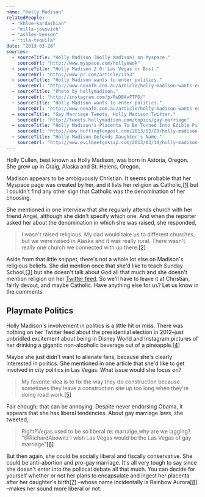 ```yaml
---
name: "Holly Madison"
relatedPeople:
  - "khloe-kardashian"
  - "milla-jovovich"
  - "ashley-benson"
  - "tila-tequila"
date: "2013-03-26"
sources:
  - sourceTitle: "Holly Madison (Holly Madison) on Myspace."
    sourceUrl: "http://www.myspace.com/hollyewok"
  - sourceTitle: "Holly Madison 2.0: Las Vegas or Bust."
    sourceUrl: "http://www.pr.com/article/1153"
  - sourceTitle: "Holly Madison wants to enter politics."
    sourceUrl: "http://www.novafm.com.au/article/holly-madison-wants-enter-politics"
  - sourceTitle: "Photo by hollymadison."
    sourceUrl: "http://instagram.com/p/RwDBAvFTPD/"
  - sourceTitle: "Holly Madison wants to enter politics."
    sourceUrl: "http://www.novafm.com.au/article/holly-madison-wants-enter-politics"
  - sourceTitle: "Gay Marriage Tweets, Holly Madison Twitter."
    sourceUrl: "http://tweets.hollymadison.com/topics/gay-marriage"
  - sourceTitle: "Holly Madison's Placenta To Be Turned Into Edible Pills After Showgirl Gives Birth."
    sourceUrl: "http://www.huffingtonpost.com/2013/02/28/holly-madison-placenta-eat_n_2781461.html"
  - sourceTitle: "Holly Madison Defends Daughter's Name."
    sourceUrl: "http://www.evilbeetgossip.com/2013/03/10/holly-madison-defends-daughters-name/"
---
```


Holly Cullen, best known as Holly Madison, was born in Astoria, Oregon. She grew up in Craig, Alaska and St. Helens, Oregon.

Madison appears to be ambiguously Christian. It seems probable that her Myspace page was created by her, and it lists her religion as Catholic,<a class="source-citation" href="http://www.myspace.com/hollyewok" title="Holly Madison (Holly Madison) on Myspace.">[1]</a> but I couldn't find any other sign that Catholic was the denomination of her choosing.

She mentioned in one interview that she regularly attends church with her friend Angel, although she didn't specify which one. And when the reporter asked her about the denomination in which she was raised, she responded,

>I wasn't raised religious. My dad would take us to different churches, but we were raised in Alaska and it was really rural. There wasn't really one church we connected with up there.<a class="source-citation" href="http://www.pr.com/article/1153" title="Holly Madison 2.0: Las Vegas or Bust.">[2]</a>

Aside from that little snippet, there's not a whole lot else on Madison's religious beliefs. She did mention once that she'd like to teach Sunday School,<a class="source-citation" href="http://www.novafm.com.au/article/holly-madison-wants-enter-politics" title="Holly Madison wants to enter politics.">[3]</a> but she doesn't talk about God all that much and she doesn't mention religion on her [Twitter feed](https://twitter.com/hollymadison). So we'll have to leave it at Christian, fairly devout, and maybe Catholic. Have anything else for us? Let us know in the comments.


## Playmate Politics

Holly Madison's involvement in politics is a little hit or miss. There was nothing on her Twitter feed about the presidential election in 2012–just unbridled excitement about being in Disney World and Instagram pictures of her drinking a gigantic non-alcoholic beverage out of a pineapple.<a class="source-citation" href="http://instagram.com/p/RwDBAvFTPD/" title="Photo by hollymadison.">[4]</a>

Maybe she just didn't want to alienate fans, because she's clearly interested in politics. She mentioned in one article that she'd like to get involved in city politics in Las Vegas. What issue would she focus on?

>My favorite idea is to fix the way they do construction because sometimes they leave a construction site up too long when they're doing road work.<a class="source-citation" href="http://www.novafm.com.au/article/holly-madison-wants-enter-politics" title="Holly Madison wants to enter politics.">[5]</a>

Fair enough; that can be annoying. Despite never endorsing Obama, it appears that she has liberal tendencies. About gay marriage laws, she tweeted,

>Right?Vegas used to be so liberal re: marraige,why are we lagging? "@RichardAbowitz I wish Las Vegas would be the Las Vegas of gay marriage"<a class="source-citation" href="http://tweets.hollymadison.com/topics/gay-marriage" title="Gay Marriage Tweets, Holly Madison Twitter.">[6]</a>

But then again, she could be socially liberal and fiscally conservative. She could be anti-abortion and pro-gay marriage. It's all very tough to say since she doesn't enter into the political debate all that much. You can decide for yourself whether or not her plans to encapsulate and ingest her placenta after her daughter's birth<a class="source-citation" href="http://www.huffingtonpost.com/2013/02/28/holly-madison-placenta-eat_n_2781461.html" title="Holly Madison&apos;s Placenta To Be Turned Into Edible Pills After Showgirl Gives Birth.">[7]</a> –whose name incidentally is Rainbow Aurora<a class="source-citation" href="http://www.evilbeetgossip.com/2013/03/10/holly-madison-defends-daughters-name/" title="Holly Madison Defends Daughter&apos;s Name.">[8]</a> –makes her sound more liberal or not.